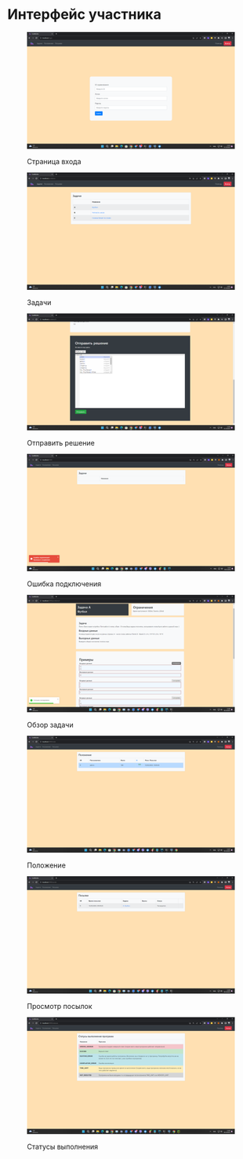 # Интерфейс участника

<figure><img src="../.gitbook/assets/u_login_page.png" alt=""><figcaption><p>Страница входа</p></figcaption></figure>

<figure><img src="../.gitbook/assets/u_problems.png" alt=""><figcaption><p>Задачи</p></figcaption></figure>

<figure><img src="../.gitbook/assets/u_editor_page.png" alt=""><figcaption><p>Отправить решение</p></figcaption></figure>

<figure><img src="../.gitbook/assets/image (15).png" alt=""><figcaption><p>Ошибка подключения</p></figcaption></figure>

<figure><img src="../.gitbook/assets/image (17).png" alt=""><figcaption><p>Обзор задачи</p></figcaption></figure>

<figure><img src="../.gitbook/assets/image (19).png" alt=""><figcaption><p>Положение</p></figcaption></figure>

<figure><img src="../.gitbook/assets/image (18).png" alt=""><figcaption><p>Просмотр посылок</p></figcaption></figure>

<figure><img src="../.gitbook/assets/image (20).png" alt=""><figcaption><p>Статусы выполнения</p></figcaption></figure>
